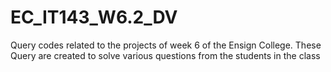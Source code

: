 # EC_IT143_W6.2_DV

Query codes related to the projects of week 6 of the Ensign College. These Query are created to solve various questions from the students in the class
